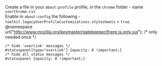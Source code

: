 Create a file in your `about:profile` profile, in the `chrome` folder - name `userChrome.css`  
Enable in `about:config` the following -`toolkit.legacyUserProfileCustomizations.stylesheets` = `true`.  
@namespace url("http://www.mozilla.org/keymaster/gatekeeper/there.is.only.xul"); /* only needed once */  

```
/* hide 'overlink' messages */  
#statuspanel[type="overLink"] {opacity: 0 !important;}  
/* hide all status messages */  
#statuspanel {opacity: 0 !important;}  
```
